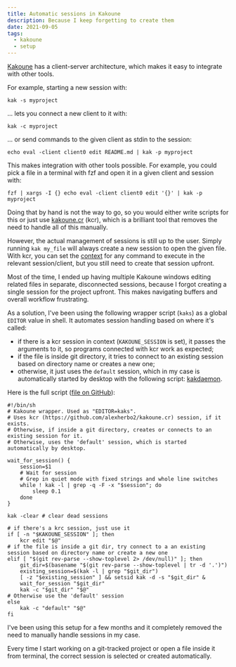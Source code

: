 ```yaml
---
title: Automatic sessions in Kakoune
description: Because I keep forgetting to create them
date: 2021-09-05
tags:
  - kakoune
  - setup
---
```


[Kakoune](https://github.com/mawww/kakoune) has a client-server architecture,
which makes it easy to integrate with other tools.

For example, starting a new session with:

```shell
kak -s myproject
```

... lets you connect a new client to it with:

```shell
kak -c myproject
```

... or send commands to the given client as stdin to the session:

```shell
echo eval -client client0 edit README.md | kak -p myproject
```

This makes integration with other tools possible. For example, you could pick a
file in a terminal with fzf and open it in a given client and session with:

```shell
fzf | xargs -I {} echo eval -client client0 edit '{}' | kak -p myproject
```

Doing that by hand is not the way to go, so you would either write scripts for
this or just use [kakoune.cr](https://github.com/alexherbo2/kakoune.cr) (kcr),
which is a brilliant tool that removes the need to handle all of this manually.

However, the actual management of sessions is still up to the user. Simply
running `kak my_file` will always create a new session to open the given file.
With kcr, you can set the
[context](https://github.com/alexherbo2/kakoune.cr#how-does-it-work) for any
command to execute in the relevant session/client, but you still need to create
that session upfront.

Most of the time, I ended up having multiple Kakoune windows editing related
files in separate, disconnected sessions, because I forgot creating a single
session for the project upfront. This makes navigating buffers and overall
workflow frustrating.

As a solution, I've been using the following wrapper script (`kaks`) as a global
`EDITOR` value in shell. It automates session handling based on where it's
called:

- if there is a kcr session in context (`KAKOUNE_SESSION` is set), it passes the
  arguments to it, so programs connected with kcr work as expected;
- if the file is inside git directory, it tries to connect to an existing
  session based on directory name or creates a new one;
- otherwise, it just uses the `default` session, which in my case is
  automatically started by desktop with the following script:
  [kakdaemon](https://github.com/kkga/dotfiles/blob/master/.local/libexec/kakdaemon).

Here is the full script
([file on GitHub](https://github.com/kkga/dotfiles/blob/master/.local/bin/kaks)):

```shell
#!/bin/sh
# Kakoune wrapper. Used as "EDITOR=kaks".
# Uses kcr (https://github.com/alexherbo2/kakoune.cr) session, if it exists.
# Otherwise, if inside a git directory, creates or connects to an existing session for it.
# Otherwise, uses the 'default' session, which is started automatically by desktop.

wait_for_session() {
	session=$1
	# Wait for session
	# Grep in quiet mode with fixed strings and whole line switches
	while ! kak -l | grep -q -F -x "$session"; do
		sleep 0.1
	done
}

kak -clear # clear dead sessions

# if there's a krc session, just use it
if [ -n "$KAKOUNE_SESSION" ]; then
	kcr edit "$@"
# if the file is inside a git dir, try connect to a an existing session based on directory name or create a new one
elif [ "$(git rev-parse --show-toplevel 2> /dev/null)" ]; then
	git_dir=$(basename "$(git rev-parse --show-toplevel | tr -d '.')")
	existing_session=$(kak -l | grep "$git_dir")
	[ -z "$existing_session" ] && setsid kak -d -s "$git_dir" &
	wait_for_session "$git_dir"
	kak -c "$git_dir" "$@"
# Otherwise use the 'default' session
else
	kak -c "default" "$@"
fi
```

I've been using this setup for a few months and it completely removed the need
to manually handle sessions in my case.

Every time I start working on a git-tracked project or open a file inside it
from terminal, the correct session is selected or created automatically.
